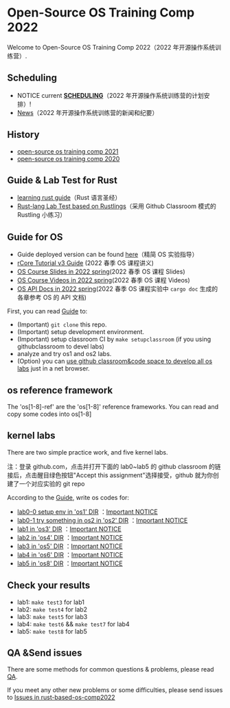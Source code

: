 # Open-Source OS Training Comp 2022

Welcome to Open-Source OS Training Comp 2022（2022 年开源操作系统训练营）.
## Scheduling
- NOTICE current [**SCHEDULING**](./scheduling.md)（2022 年开源操作系统训练营的计划安排）!
- [News](./news.md)（2022 年开源操作系统训练营的新闻和纪要）
## History
- [open-source  os training comp 2021](https://github.com/rcore-os/rCore/wiki/os-tutorial-summer-of-code-2021)
- [open-source  os training  comp 2020](https://github.com/rcore-os/rCore/wiki/os-tutorial-summer-of-code-2020)

## Guide & Lab Test for Rust
- [learning rust guide](https://course.rs/)（Rust 语言圣经）
- [Rust-lang Lab Test based on Rustlings](https://classroom.github.com/a/YTNg1dEH)（采用 Github Classroom 模式的 Rustling 小练习）
## Guide for OS
- Guide deployed version can be found [here](https://learningos.github.io/rust-based-os-comp2022/)（精简 OS 实验指导）
- [rCore Tutorial v3 Guide](https://rcore-os.github.io/rCore-Tutorial-Book-v3/) (2022 春季 OS 课程讲义)
- [OS Course Slides in 2022 spring](https://learningos.github.io/os-lectures/)(2022 春季 OS 课程 Slides)
- [OS Course Videos in 2022 spring](./relatedinfo.md)(2022 春季 OS 课程 Videos)
- [OS API Docs in 2022 spring](./relatedinfo.md)(2022 春季 OS 课程实验中 ``cargo doc`` 生成的各章参考 OS 的 API 文档)
 
First, you can read [Guide](https://learningos.github.io/rust-based-os-comp2022/) to:
- (Important) `git clone` this repo.
- (Important) setup development environment.
- (Important) setup classroom CI by `make setupclassroom`  (if you using githubclassroom to devel labs)
- analyze and try os1 and os2 labs.
- (Option) you can [use github classroom&code space to develop all os labs](https://learningos.github.io/rust-based-os-comp2022/chapter1/0intro.html#id4) just in a net browser.


## os reference framework
The 'os[1-8]-ref' are the 'os[1-8]'  reference frameworks.  You can read and copy some codes into os[1-8]

## kernel labs
There are two simple practice work, and five kernel labs.

注：登录 github.com，点击并打开下面的 lab0~lab5 的 github classroom 的链接后，点击醒目绿色按钮"Accept this assignment"选择接受，github 就为你创建了一个对应实验的 git repo

According to the  [Guide](https://learningos.github.io/rust-based-os-comp2022/), write os codes for:
- [lab0-0 setup env in 'os1' DIR](https://classroom.github.com/a/hnoWuKGF) ：[Important NOTICE](https://learningos.github.io/rust-based-os-comp2022/chapter1/0intro.html#id4)
- [lab0-1 try something in os2 in 'os2' DIR](https://classroom.github.com/a/UEOvz4qO) ：[Important NOTICE](https://learningos.github.io/rust-based-os-comp2022/chapter2/0intro.html#id3)
- [lab1 in 'os3' DIR](https://classroom.github.com/a/s1v7GyJM) ：[Important NOTICE](https://learningos.github.io/rust-based-os-comp2022/chapter3/0intro.html#id3)
- [lab2 in 'os4' DIR](https://classroom.github.com/a/ghbB1wYX) ：[Important NOTICE](https://learningos.github.io/rust-based-os-comp2022/chapter4/0intro.html#id3)
- [lab3 in 'os5' DIR](https://classroom.github.com/a/RxB6h4-x) ：[Important NOTICE](https://learningos.github.io/rust-based-os-comp2022/chapter5/0intro.html#id3)
- [lab4 in 'os6' DIR](https://classroom.github.com/a/94eMW8zi) ：[Important NOTICE](https://learningos.github.io/rust-based-os-comp2022/chapter6/0intro.html#id3)
- [lab5 in 'os8' DIR](https://classroom.github.com/a/zqGJEPK-) ：[Important NOTICE](https://learningos.github.io/rust-based-os-comp2022/chapter8/0intro.html#id5)


## Check your results
- lab1: `make test3` for lab1
- lab2: `make test4`  for lab2 
- lab3: `make test5`  for lab3
- lab4: `make test6`  &&  `make test7` for lab4 
- lab5: `make test8`  for lab5 

## QA &Send issues

There are some methods for common questions & problems, please read [QA](./QA.md).

If  you meet any other new problems or some difficulties, please send issues to [Issues in rust-based-os-comp2022](https://github.com/LearningOS/rust-based-os-comp2022/issues)